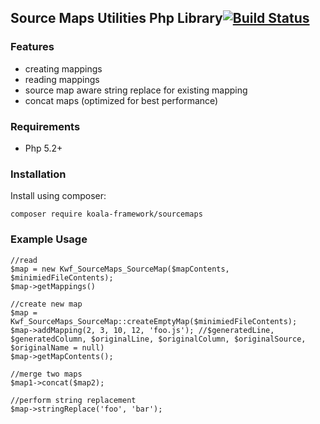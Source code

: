 
## Source Maps Utilities Php Library[![Build Status](https://travis-ci.org/koala-framework/sourcemaps.svg?branch=master)](https://travis-ci.org/koala-framework/sourcemaps)

### Features

* creating mappings
* reading mappings
* source map aware string replace for existing mapping
* concat maps (optimized for best performance)

### Requirements

* Php 5.2+

### Installation
Install using composer:

    composer require koala-framework/sourcemaps

### Example Usage

    //read
    $map = new Kwf_SourceMaps_SourceMap($mapContents, $minimiedFileContents);
    $map->getMappings()

    //create new map
    $map = Kwf_SourceMaps_SourceMap::createEmptyMap($minimiedFileContents);
    $map->addMapping(2, 3, 10, 12, 'foo.js'); //$generatedLine, $generatedColumn, $originalLine, $originalColumn, $originalSource, $originalName = null)
    $map->getMapContents();

    //merge two maps
    $map1->concat($map2);

    //perform string replacement
    $map->stringReplace('foo', 'bar');
